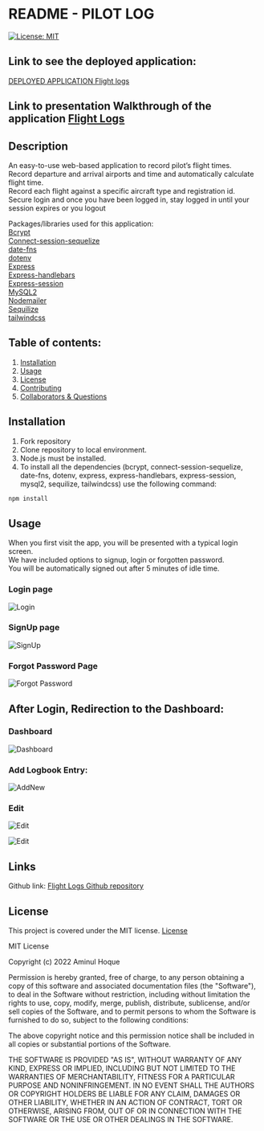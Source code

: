 # README - PILOT LOG

[![License: MIT](https://img.shields.io/badge/License-MIT-green.svg)](https://opensource.org/licenses/MIT)

## Link to see the deployed application:

[DEPLOYED APPLICATION Flight logs](https://proje-2.herokuapp.com/) 

## Link to presentation Walkthrough of the application [Flight Logs](https://docs.google.com/presentation/d/1VkCxlMfzRDLJgDulqRDW2buKqhcXd89twEXsXEmm7VA/edit?usp=sharing)



## Description  

An easy-to-use web-based application to record pilot’s flight times.  
Record departure and arrival airports and time and automatically calculate flight time.  
Record each flight against a specific aircraft type and registration id.  
Secure login and once you have been logged in, stay logged in until your session expires or you logout  

  
Packages/libraries used for this application:  
[Bcrypt](https://www.npmjs.com/package/bcrypt)  
[Connect-session-sequelize](https://www.npmjs.com/package/connect-session-sequelize)  
[date-fns](https://date-fns.org/)  
[dotenv](https://www.npmjs.com/package/dotenv)  
[Express](https://www.npmjs.com/package/express)  
[Express-handlebars](https://www.npmjs.com/search?q=express%20handlebars)  
[Express-session](https://www.npmjs.com/package/express-session)  
[MySQL2](https://www.npmjs.com/package/mysql2)  
[Nodemailer](https://nodemailer.com/about/)  
[Sequilize](https://sequelize.org/)  
[tailwindcss](https://tailwindcss.com/)

## Table of contents:

1. [Installation](#installation)
2. [Usage](#usage)
3. [License](#license)
4. [Contributing](#contributing)
5. [Collaborators & Questions](#Collaborators/Questions)

## Installation

1. Fork repository
2. Clone repository to local environment.
3. Node.js must be installed.
4. To install all the dependencies (bcrypt, connect-session-sequelize, date-fns, dotenv, express, express-handlebars, express-session, mysql2, sequilize, tailwindcss) use the following command:

```bash
npm install
```

## Usage  
When you first visit the app, you will be presented with a typical login screen.  
We have included options to signup, login or forgotten password.  
You will be automatically signed out after 5 minutes of idle time.  

### Login page

![Login](./assets/login_page.png)

### SignUp page

![SignUp](./assets/SignUp_page.png)

### Forgot Password Page

![Forgot Password](./assets/forgot_password.png)

## After Login, Redirection to the Dashboard:

### Dashboard

![Dashboard](./assets/Dashboard_Screenshot.png)

### Add Logbook Entry:

![AddNew](./assets/AddNew_Screenshot.png)

### Edit 

![Edit](./assets/Edit_Del_screenshot.png)

![Edit](./assets/Edit_ss.png)

## Links  
Github link: [Flight Logs Github repository](https://github.com/ausamindec)
  
## License  

This project is covered under the MIT license.
[License](https://github.com/ausamindec/flightLogs/blob/main/LICENSE)

MIT License

Copyright (c) 2022 Aminul Hoque

Permission is hereby granted, free of charge, to any person obtaining a copy
of this software and associated documentation files (the "Software"), to deal
in the Software without restriction, including without limitation the rights
to use, copy, modify, merge, publish, distribute, sublicense, and/or sell
copies of the Software, and to permit persons to whom the Software is
furnished to do so, subject to the following conditions:

The above copyright notice and this permission notice shall be included in all
copies or substantial portions of the Software.

THE SOFTWARE IS PROVIDED "AS IS", WITHOUT WARRANTY OF ANY KIND, EXPRESS OR
IMPLIED, INCLUDING BUT NOT LIMITED TO THE WARRANTIES OF MERCHANTABILITY,
FITNESS FOR A PARTICULAR PURPOSE AND NONINFRINGEMENT. IN NO EVENT SHALL THE
AUTHORS OR COPYRIGHT HOLDERS BE LIABLE FOR ANY CLAIM, DAMAGES OR OTHER
LIABILITY, WHETHER IN AN ACTION OF CONTRACT, TORT OR OTHERWISE, ARISING FROM,
OUT OF OR IN CONNECTION WITH THE SOFTWARE OR THE USE OR OTHER DEALINGS IN THE
SOFTWARE.